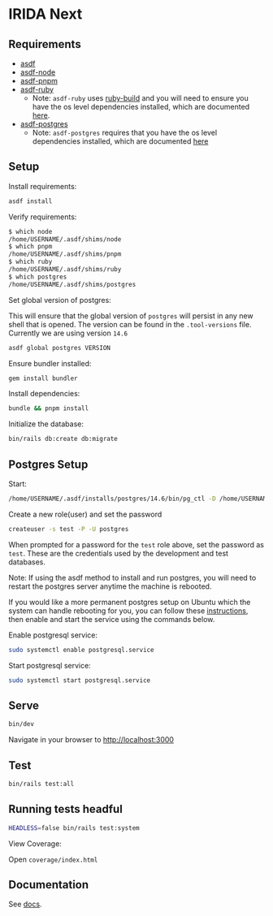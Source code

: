 # IRIDA Next

## Requirements

- [asdf](https://asdf-vm.com)
- [asdf-node](https://github.com/asdf-vm/asdf-nodejs)
- [asdf-pnpm](https://github.com/jonathanmorley/asdf-pnpm)
- [asdf-ruby](https://github.com/asdf-vm/asdf-ruby)
  - Note: `asdf-ruby` uses [ruby-build](https://github.com/rbenv/ruby-build) and you will need to ensure you have the os level dependencies installed, which are documented [here](https://github.com/rbenv/ruby-build/wiki#suggested-build-environment).
- [asdf-postgres](https://github.com/smashedtoatoms/asdf-postgres)
  - Note: `asdf-postgres` requires that you have the os level dependencies installed, which are documented [here](https://github.com/smashedtoatoms/asdf-postgres#dependencies)

## Setup

Install requirements:

```bash
asdf install
```

Verify requirements:

```bash
$ which node
/home/USERNAME/.asdf/shims/node
$ which pnpm
/home/USERNAME/.asdf/shims/pnpm
$ which ruby
/home/USERNAME/.asdf/shims/ruby
$ which postgres
/home/USERNAME/.asdf/shims/postgres
```

Set global version of postgres:

This will ensure that the global version of `postgres` will persist in any new shell that is opened. The version can be found in the `.tool-versions` file. Currently we are using version `14.6`

```bash
asdf global postgres VERSION
```

Ensure bundler installed:

```bash
gem install bundler
```

Install dependencies:

```bash
bundle && pnpm install
```

Initialize the database:

```bash
bin/rails db:create db:migrate
```

## Postgres Setup

Start:

```bash
/home/USERNAME/.asdf/installs/postgres/14.6/bin/pg_ctl -D /home/USERNAME/.asdf/installs/postgres/14.6/data -l logfile start
```

Create a new role(user) and set the password

```bash
createuser -s test -P -U postgres
```

When prompted for a password for the `test` role above, set the password as `test`. These are the credentials used by the development and test databases.

Note: If using the asdf method to install and run postgres, you will need to restart the postgres server anytime the machine is rebooted.

If you would like a more permanent postgres setup on Ubuntu which the system can handle rebooting for you, you can follow these [instructions](https://linuxhint.com/install-and-setup-postgresql-database-ubuntu-22-04/), then enable and start the service using the commands below.

Enable postgresql service:

```bash
sudo systemctl enable postgresql.service
```

Start postgresql service:

```bash
sudo systemctl start postgresql.service
```

## Serve

```bash
bin/dev
```

Navigate in your browser to [http://localhost:3000](http://localhost:3000)

## Test

```bash
bin/rails test:all
```

## Running tests headful

```bash
HEADLESS=false bin/rails test:system
```

View Coverage:

Open `coverage/index.html`

## Documentation

See [docs](/docs/README.md).
